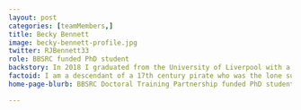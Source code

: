 ```yaml
---
layout: post
categories: [teamMembers,]
title: Becky Bennett
image: becky-bennett-profile.jpg
twitter: RJBennett33
role: BBSRC funded PhD student
backstory: In 2018 I graduated from the University of Liverpool with a First-Class Honours Degree in Microbiology where my Honours Project focussed on the genetic dissection of the desKR operon within Staphylococcus aureus. During my time at Liverpool I completed two Summer internships with Dr Malcolm Horsburgh. The first internship was investigating the competition between Staphylococci and its effects upon biofilm formation, in particular S. aureus and S. epidermidis. The second project was the production of a DesR SNP SH1000 S.aureus mutant. I received the Microbiology society’s “Microbiologist of the Year” award in 2017 and graduated with Microbiology prize in 2018. Upon graduating I accepted a BBSRC funded PhD position with Dr Kate Baker at the University of Liverpool within the Functional and Comparative Genomics department.
factoid: I am a descendant of a 17th century pirate who was the lone survivor of a shipwreck off the coast of Cuba. Argh!
home-page-blurb: BBSRC Doctoral Training Partnership funded PhD student

---
```

